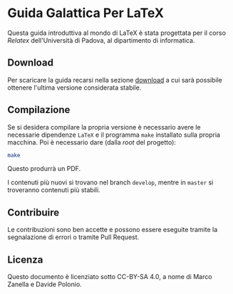 Guida Galattica Per LaTeX
=========================

Questa guida introduttiva al mondo di LaTeX è stata progettata per il corso
_Relatex_ dell'Università di Padova, al dipartimento di informatica.

## Download

Per scaricare la guida recarsi nella sezione 
[download](https://github.com/R-and-LaTeX/GuidaGalatticaPerLaTeX/releases)
a cui sarà possibile ottenere l'ultima versione considerata stabile.

## Compilazione

Se si desidera compilare la propria versione è necessario avere le necessarie
dipendenze `LaTeX` e il programma `make` installato sulla propria macchina.
Poi è necessario dare (dalla _root_ del progetto):
```sh
make
```

Questo produrrà un PDF.

I contenuti più nuovi si trovano nel branch `develop`, mentre in `master` si
troveranno contenuti più stabili.

## Contribuire

Le contribuzioni sono ben accette e possono essere eseguite tramite la
segnalazione di errori o tramite Pull Request.

## Licenza

Questo documento è licenziato sotto CC-BY-SA 4.0, a nome di Marco Zanella e
Davide Polonio.
